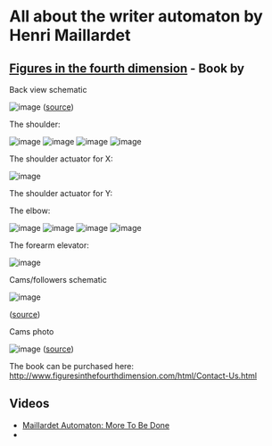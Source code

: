 # All about the writer automaton by Henri Maillardet

## [Figures in the fourth dimension](http://www.figuresinthefourthdimension.com/) - Book by 

Back view schematic

![image](https://github.com/jumpjack/automata/assets/1620953/d6e05456-a81b-4819-8fb7-3263e0fa6d52)
([source](http://www.figuresinthefourthdimension.com/img/Automata-clockwork/ACl-Maill-back-drawing-large.jpg))

The shoulder:

![image](https://github.com/jumpjack/automata/assets/1620953/59bf30cf-1e9a-404b-94cb-08064ed3124a)  ![image](https://github.com/jumpjack/automata/assets/1620953/b1c5b2d0-2394-42c2-8bcf-af2592c1ec3b)  ![image](https://github.com/jumpjack/automata/assets/1620953/254d1d4c-6eeb-4e57-9f75-e76791e63ce0) ![image](https://github.com/jumpjack/automata/assets/1620953/eedbd81b-d9b2-4f9a-85c4-73c41367b93f)


The shoulder actuator for X:

![image](https://github.com/jumpjack/automata/assets/1620953/eba5f59f-d59a-426d-ba1e-b08770ae7b6b)


The shoulder actuator for Y:


The elbow:

![image](https://github.com/jumpjack/automata/assets/1620953/a37ea47f-0c27-4ae6-85f6-0c413acd666c) ![image](https://github.com/jumpjack/automata/assets/1620953/d659f424-6405-446b-bb2b-db46c70a1791) ![image](https://github.com/jumpjack/automata/assets/1620953/7f4afea8-7688-4578-902f-922888d50f4c) ![image](https://github.com/jumpjack/automata/assets/1620953/8acc92fd-7ea3-4148-8ec0-fc5923e5d878)




The forearm elevator:

![image](https://github.com/jumpjack/automata/assets/1620953/d5e2a0d1-37a3-448f-8643-8ef36e9d6c99)


Cams/followers schematic

![image](https://github.com/jumpjack/automata/assets/1620953/27f459f4-55a9-49ef-8108-e23d9cbcd83c)

([source](http://www.figuresinthefourthdimension.com/img/Automata-clockwork/ACl-Maill-tech-drawing-small.jpg))

Cams photo

![image](https://github.com/jumpjack/automata/assets/1620953/1fa5b384-cdee-4cae-888c-60d7f4450db0)
([source](http://www.figuresinthefourthdimension.com/document/Figures-In-the-Fourth-Dimension-sample.pdf))

The book can be purchased here: http://www.figuresinthefourthdimension.com/html/Contact-Us.html


## Videos

- [Maillardet Automaton: More To Be Done](https://www.youtube.com/watch?v=Nx-aU7Lp2-4)
- 
